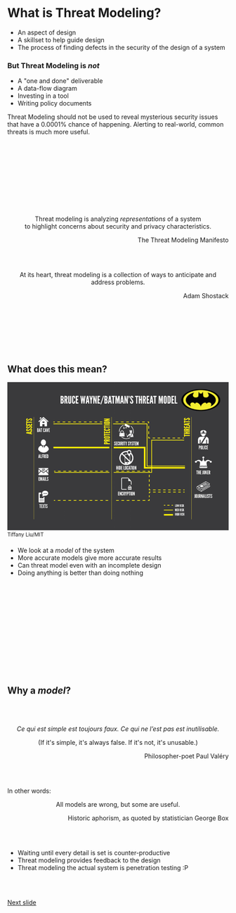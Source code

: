 # What is Threat Modeling?

* An aspect of design
* A skillset to help guide design
* The process of finding defects in the security of the design of a system

### But Threat Modeling is _not_

* A "one and done" deliverable
* A data-flow diagram
* Investing in a tool
* Writing policy documents

Threat Modeling should not be used to reveal mysterious security issues that have a 0.0001% chance of happening. Alerting to real-world, common threats is much more useful.


<br /><br /><br /><br /><br /><br /><br /><br /><br />

<p align="center"> Threat modeling is analyzing <i>representations</i> of a system <br>
to highlight concerns about security and privacy characteristics. </p>

<p align="right">The Threat Modeling Manifesto </p>

<br /><br />

<p align="center"> At its heart, threat modeling is a collection of ways to anticipate and address problems. </p>
<p align="right">Adam Shostack </p>


<br /><br /><br /><br /><br /><br />

## What does this mean?

![alt text](/images/batman-threat-model-1200-800x535.png "Nananananananana Batman!")<br>
<sup>Tiffany Liu/MIT</sup>

* We look at a _model_ of the system
* More accurate models give more accurate results
* Can threat model even with an incomplete design
* Doing anything is better than doing nothing

<br /><br /><br /><br /><br /><br /><br /><br /><br /><br /><br /><br />


## Why a _model_?

<br /><br />

<p align="center"><i>Ce qui est simple est toujours faux. Ce qui ne l’est pas est inutilisable.</i></p>
<p align="center">(If it's simple, it's always false. If it's not, it's unusable.)</p>
<p align="right">Philosopher-poet Paul Valéry</p>

<br /><br />

In other words:

<p align="center">All models are wrong, but some are useful.</p>
<p align="right">Historic aphorism, as quoted by statistician George Box</p>

<br /><br />

* Waiting until every detail is set is counter-productive
* Threat modeling provides feedback to the design
* Threat modeling the actual system is penetration testing :P

<br /><br />

[Next slide](talk_threat_model_why.md)
